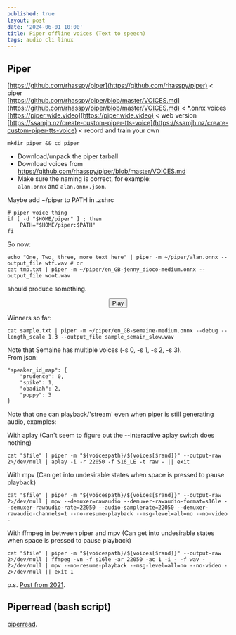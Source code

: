 ```yaml
---
published: true
layout: post
date: '2024-06-01 10:00'
title: Piper offline voices (Text to speech)
tags: audio cli linux 
---
```

## Piper

[https://github.com/rhasspy/piper](https://github.com/rhasspy/piper) < piper  
[https://github.com/rhasspy/piper/blob/master/VOICES.md](https://github.com/rhasspy/piper/blob/master/VOICES.md) < *.onnx voices  
[https://piper.wide.video](https://piper.wide.video) < web version  
[https://ssamjh.nz/create-custom-piper-tts-voice](https://ssamjh.nz/create-custom-piper-tts-voice) < record and train your own

    mkdir piper && cd piper
    
- Download/unpack the piper tarball
- Download voices from https://github.com/rhasspy/piper/blob/master/VOICES.md
- Make sure the naming is correct, for example:  
`alan.onnx` and `alan.onnx.json`.

Maybe add ~/piper to PATH in .zshrc

    # piper voice thing
    if [ -d "$HOME/piper" ] ; then
        PATH="$HOME/piper:$PATH"
    fi

So now:

    echo "One, Two, three, more text here" | piper -m ~/piper/alan.onnx --output_file wtf.wav # or
    cat tmp.txt | piper -m ~/piper/en_GB-jenny_dioco-medium.onnx --output_file woot.wav

should produce something.

<!-- main wavesurfer.js lib -->
<script src="https://cdnjs.cloudflare.com/ajax/libs/wavesurfer.js/1.2.3/wavesurfer.min.js"></script>

<div id="waveform"></div>

<div style="text-align: center">
  <button class="btn btn-primary" onclick="wavesurfer.playPause()">
    <i class="glyphicon glyphicon-play"></i>
    Play
  </button>

</div>

<script>
var wavesurfer = WaveSurfer.create({
  container: '#waveform',
  waveColor: 'black',
  progressColor: 'white'
});

wavesurfer.load('/audio/neumann.opus');

</script>

Winners so far:

    cat sample.txt | piper -m ~/piper/en_GB-semaine-medium.onnx --debug --length_scale 1.3 --output_file sample_semain_slow.wav

Note that Semaine has multiple voices (-s 0, -s 1, -s 2, -s 3).  
From json:

    "speaker_id_map": {
        "prudence": 0,
        "spike": 1,
        "obadiah": 2,
        "poppy": 3
    }

Note that one can playback/'stream' even when piper is still generating audio, examples:

With aplay (Can't seem to figure out the --interactive aplay switch does nothing)

    cat "$file" | piper -m "${voicespath}/${voices[$rand]}" --output-raw  2>/dev/null | aplay -i -r 22050 -f S16_LE -t raw - || exit

With mpv (Can get into undesirable states when space is pressed to pause playback)

    cat "$file" | piper -m "${voicespath}/${voices[$rand]}" --output-raw 2>/dev/null | mpv --demuxer=rawaudio --demuxer-rawaudio-format=s16le --demuxer-rawaudio-rate=22050 --audio-samplerate=22050 --demuxer-rawaudio-channels=1 --no-resume-playback --msg-level=all=no --no-video -

With ffmpeg in between piper and mpv (Can get into undesirable states when space is pressed to pause playback)

    cat "$file" | piper -m "${voicespath}/${voices[$rand]}" --output-raw 2>/dev/null | ffmpeg -vn -f s16le -ar 22050 -ac 1 -i - -f wav - 2>/dev/null | mpv --no-resume-playback --msg-level=all=no --no-video - 2>/dev/null || exit 1


p.s. [Post from 2021](/2021/05/26/Text-to-speech/).

## Piperread (bash script)

[piperread](https://raw.githubusercontent.com/brontosaurusrex/bucentaur/master/.experiments/bin/piperread).
